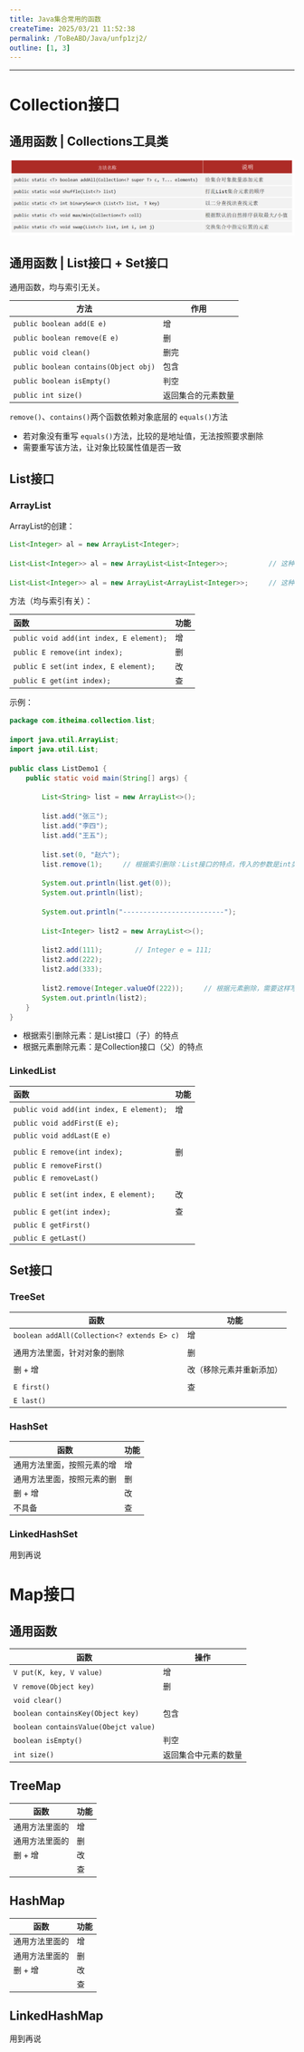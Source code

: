 ```yaml
---
title: Java集合常用的函数
createTime: 2025/03/21 11:52:38
permalink: /ToBeABD/Java/unfp1zj2/
outline: [1, 3]
---
```


---



# Collection接口

## 通用函数 | Collections工具类

![image-20231018162535633](./assets/image-20231018162535633.png)

## 通用函数 | List接口 + Set接口

通用函数，均与索引无关。

| 方法                                    | 作用               |
| --------------------------------------- | ------------------ |
| `public boolean add(E e)`             | 增                 |
| `public boolean remove(E e)`          | 删                 |
| `public void clean()`                 | 删完               |
| `public boolean contains(Object obj)` | 包含               |
| `public boolean isEmpty()`            | 判空               |
| `public int size()`                   | 返回集合的元素数量 |

`remove()`、`contains()`两个函数依赖对象底层的 `equals()`方法

- 若对象没有重写 `equals()`方法，比较的是地址值，无法按照要求删除
- 需要重写该方法，让对象比较属性值是否一致

## List接口

### ArrayList

ArrayList的创建：

```java
List<Integer> al = new ArrayList<Integer>;

List<List<Integer>> al = new ArrayList<List<Integer>>;			// 这种创建方式是对的

List<List<Integer>> al = new ArrayList<ArrayList<Integer>>;		// 这种创建方式是错的
```

方法（均与索引有关）：

| 函数                                       | 功能 |
| :----------------------------------------- | :--- |
| `public void add(int index, E element);` | 增   |
| `public E remove(int index);`            | 删   |
| `public E set(int index, E element);`    | 改   |
| `public E get(int index);`               | 查   |

示例：

```java
package com.itheima.collection.list;

import java.util.ArrayList;
import java.util.List;

public class ListDemo1 {
    public static void main(String[] args) {

        List<String> list = new ArrayList<>();

        list.add("张三");
        list.add("李四");
        list.add("王五");

        list.set(0, "赵六");
        list.remove(1);		// 根据索引删除：List接口的特点，传入的参数是int类型的索引

        System.out.println(list.get(0));
        System.out.println(list);

        System.out.println("-------------------------");

        List<Integer> list2 = new ArrayList<>();

        list2.add(111);        // Integer e = 111;
        list2.add(222);
        list2.add(333);

        list2.remove(Integer.valueOf(222));		// 根据元素删除，需要这样写，以跟索引删除的方法区分开
        System.out.println(list2);
    }
}
```

- 根据索引删除元素：是List接口（子）的特点
- 根据元素删除元素：是Collection接口（父）的特点

### LinkedList

| 函数                                       | 功能 |
| :----------------------------------------- | :--- |
| `public void add(int index, E element);` | 增   |
| `public void addFirst(E e);`             |      |
| `public void addLast(E e)`               |      |
|                                            |      |
| `public E remove(int index);`            | 删   |
| `public E removeFirst()`                 |      |
| `public E removeLast()`                  |      |
|                                            |      |
| `public E set(int index, E element);`    | 改   |
|                                            |      |
| `public E get(int index);`               | 查   |
| `public E getFirst()`                    |      |
| `public E getLast()`                     |      |

## Set接口

### TreeSet

| 函数                                          | 功能                     |
| --------------------------------------------- | ------------------------ |
| `boolean addAll(Collection<? extends E> c)` | 增                       |
|                                               |                          |
| 通用方法里面，针对对象的删除                  | 删                       |
|                                               |                          |
| 删 + 增                                       | 改（移除元素并重新添加） |
|                                               |                          |
| `E first()`                                 | 查                       |
| `E last()`                                  |                          |

### HashSet

| 函数                       | 功能 |
| -------------------------- | ---- |
| 通用方法里面，按照元素的增 | 增   |
| 通用方法里面，按照元素的删 | 删   |
| 删 + 增                    | 改   |
| 不具备                     | 查   |

### LinkedHashSet

用到再说

# Map接口

## 通用函数

| 函数                                    | 操作                 |
| --------------------------------------- | -------------------- |
| `V put(K, key, V value)`              | 增                   |
| `V remove(Object key)`                | 删                   |
| `void clear()`                        |                      |
| `boolean containsKey(Object key)`     | 包含                 |
| `boolean containsValue(Obejct value)` |                      |
| `boolean isEmpty()`                   | 判空                 |
| `int size()`                          | 返回集合中元素的数量 |

## TreeMap

| 函数           | 功能 |
| -------------- | ---- |
| 通用方法里面的 | 增   |
| 通用方法里面的 | 删   |
| 删 + 增        | 改   |
|                | 查   |

## HashMap

| 函数           | 功能 |
| -------------- | ---- |
| 通用方法里面的 | 增   |
| 通用方法里面的 | 删   |
| 删 + 增        | 改   |
|                | 查   |

## LinkedHashMap

用到再说
